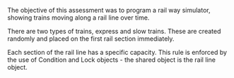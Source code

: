 The objective of this assessment was to program a rail way simulator, showing trains moving along a rail line over time.

There are two types of trains, express and slow trains. These are created randomly and placed on the first rail section immediately.

Each section of the rail line has a specific capacity. This rule is enforced by the use of Condition and Lock objects - the shared object is the rail line object.
